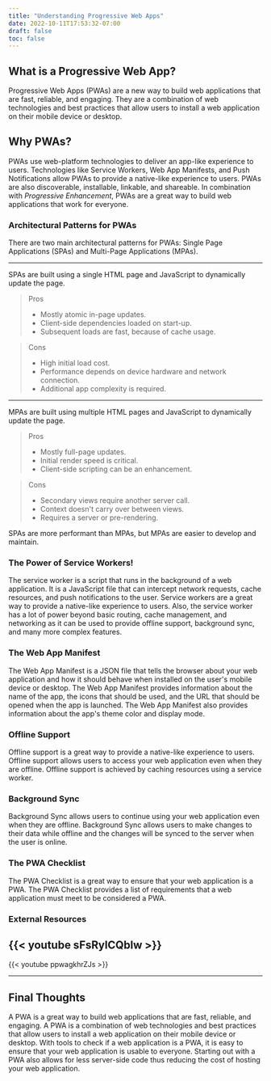 ```yaml
---
title: "Understanding Progressive Web Apps"
date: 2022-10-11T17:53:32-07:00
draft: false
toc: false
---
```


## What is a Progressive Web App?

Progressive Web Apps (PWAs) are a new way to build web applications that are fast, reliable, and engaging. They are a combination of web technologies and best practices that allow users to install a web application on their mobile device or desktop.

## Why PWAs?

PWAs use web-platform technologies to deliver an app-like experience to users. Technologies like Service Workers, Web App Manifests, and Push Notifications allow PWAs to provide a native-like experience to users. PWAs are also discoverable, installable, linkable, and shareable. In combination with *Progressive Enhancement*, PWAs are a great way to build web applications that work for everyone. 

### Architectural Patterns for PWAs

There are two main architectural patterns for PWAs: Single Page Applications (SPAs) and Multi-Page Applications (MPAs).

---

SPAs are built using a single HTML page and JavaScript to dynamically update the page. 

> Pros
> - Mostly atomic in-page updates.
> - Client-side dependencies loaded on start-up.
> - Subsequent loads are fast, because of cache usage.

> Cons
> - High initial load cost.
> - Performance depends on device hardware and network connection.
> - Additional app complexity is required.

---

MPAs are built using multiple HTML pages and JavaScript to dynamically update the page. 

> Pros
> - Mostly full-page updates.
> - Initial render speed is critical.
> - Client-side scripting can be an enhancement.

> Cons
> - Secondary views require another server call.
> - Context doesn't carry over between views.
> - Requires a server or pre-rendering.

SPAs are more performant than MPAs, but MPAs are easier to develop and maintain.

### The Power of Service Workers!

The service worker is a script that runs in the background of a web application. It is a JavaScript file that can intercept network requests, cache resources, and push notifications to the user. Service workers are a great way to provide a native-like experience to users. Also, the service worker has a lot of power beyond basic routing, cache management, and networking as it can be used to provide offline support, background sync, and many more complex features.

### The Web App Manifest

The Web App Manifest is a JSON file that tells the browser about your web application and how it should behave when installed on the user's mobile device or desktop. The Web App Manifest provides information about the name of the app, the icons that should be used, and the URL that should be opened when the app is launched. The Web App Manifest also provides information about the app's theme color and display mode.

### Offline Support

Offline support is a great way to provide a native-like experience to users. Offline support allows users to access your web application even when they are offline. Offline support is achieved by caching resources using a service worker.

### Background Sync

Background Sync allows users to continue using your web application even when they are offline. Background Sync allows users to make changes to their data while offline and the changes will be synced to the server when the user is online.

### The PWA Checklist

The PWA Checklist is a great way to ensure that your web application is a PWA. The PWA Checklist provides a list of requirements that a web application must meet to be considered a PWA.

### External Resources

{{< youtube sFsRylCQblw >}}
---
{{< youtube ppwagkhrZJs >}}

---

## Final Thoughts

A PWA is a great way to build web applications that are fast, reliable, and engaging. A PWA is a combination of web technologies and best practices that allow users to install a web application on their mobile device or desktop. With tools to check if a web application is a PWA, it is easy to ensure that your web application is usable to everyone. Starting out with a PWA also allows for less server-side code thus reducing the cost of hosting your web application.